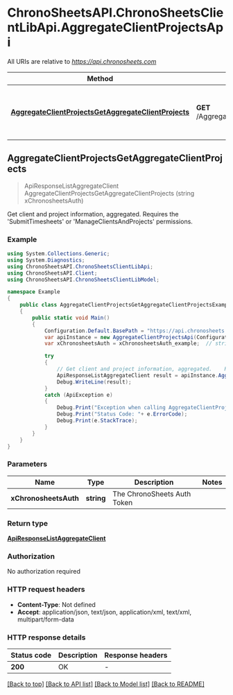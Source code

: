 # ChronoSheetsAPI.ChronoSheetsClientLibApi.AggregateClientProjectsApi

All URIs are relative to *https://api.chronosheets.com*

Method | HTTP request | Description
------------- | ------------- | -------------
[**AggregateClientProjectsGetAggregateClientProjects**](AggregateClientProjectsApi.md#aggregateclientprojectsgetaggregateclientprojects) | **GET** /AggregateClientProjects/GetAggregateClientProjects | Get client and project information, aggregated.    Requires the &#39;SubmitTimesheets&#39; or &#39;ManageClientsAndProjects&#39; permissions.



## AggregateClientProjectsGetAggregateClientProjects

> ApiResponseListAggregateClient AggregateClientProjectsGetAggregateClientProjects (string xChronosheetsAuth)

Get client and project information, aggregated.    Requires the 'SubmitTimesheets' or 'ManageClientsAndProjects' permissions.

### Example

```csharp
using System.Collections.Generic;
using System.Diagnostics;
using ChronoSheetsAPI.ChronoSheetsClientLibApi;
using ChronoSheetsAPI.Client;
using ChronoSheetsAPI.ChronoSheetsClientLibModel;

namespace Example
{
    public class AggregateClientProjectsGetAggregateClientProjectsExample
    {
        public static void Main()
        {
            Configuration.Default.BasePath = "https://api.chronosheets.com";
            var apiInstance = new AggregateClientProjectsApi(Configuration.Default);
            var xChronosheetsAuth = xChronosheetsAuth_example;  // string | The ChronoSheets Auth Token

            try
            {
                // Get client and project information, aggregated.    Requires the 'SubmitTimesheets' or 'ManageClientsAndProjects' permissions.
                ApiResponseListAggregateClient result = apiInstance.AggregateClientProjectsGetAggregateClientProjects(xChronosheetsAuth);
                Debug.WriteLine(result);
            }
            catch (ApiException e)
            {
                Debug.Print("Exception when calling AggregateClientProjectsApi.AggregateClientProjectsGetAggregateClientProjects: " + e.Message );
                Debug.Print("Status Code: "+ e.ErrorCode);
                Debug.Print(e.StackTrace);
            }
        }
    }
}
```

### Parameters


Name | Type | Description  | Notes
------------- | ------------- | ------------- | -------------
 **xChronosheetsAuth** | **string**| The ChronoSheets Auth Token | 

### Return type

[**ApiResponseListAggregateClient**](ApiResponseListAggregateClient.md)

### Authorization

No authorization required

### HTTP request headers

- **Content-Type**: Not defined
- **Accept**: application/json, text/json, application/xml, text/xml, multipart/form-data

### HTTP response details
| Status code | Description | Response headers |
|-------------|-------------|------------------|
| **200** | OK |  -  |

[[Back to top]](#)
[[Back to API list]](../README.md#documentation-for-api-endpoints)
[[Back to Model list]](../README.md#documentation-for-models)
[[Back to README]](../README.md)

